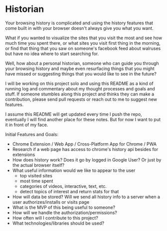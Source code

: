 # Historian

Your browsing history is complicated and using the history features that
come built in with your browser doesn't always give you what you want.

What if you wanted to visualize the sites that you visit the most and see how much time you spent there, or what sites you visit first thing in the morning, or find that thing that you saw on someone's facebook feed about walruses but have no idea where to start searching for.

Well, how about a personal historian, someone who can guide you through your browsing history and maybe even resurfacing things that you might have missed or suggesting things that you would like to see in the future?

I will be working on this project solo and using this README as a kind of running log and commentary about my thought processes and goals and stuff. If someone stumbles along this project and thinks they can make a contribution, please send pull requests or reach out to me to suggest new features.

I assume this README will get updated every time I push the repo, eventually I will find another place for these notes. But for now I want to put it in front of my face.

Initial Features and Goals:

- Chrome Extension / Web App / Cross-Platform App for Chrome / PWA
- Research if a web page has access to chrome's history api besides for extensions
- How does history work? Does it go by logged in Google User? Or just by the actual browser itself?
- What useful information would we like to appear to the user
  - top visited sites
  - most time spent
  - categories of videos, interactive, text, etc.
  - detect topics of interest and return stats for that
- How will data be stored? Will we send all history info to a server when a user authorizes/installs or visits page
- What is the MVP of this being useful to someone?
- How will we handle the authorization/permissions?
- How often will I contribute to this project?
- What technologies/libraries should be used?
